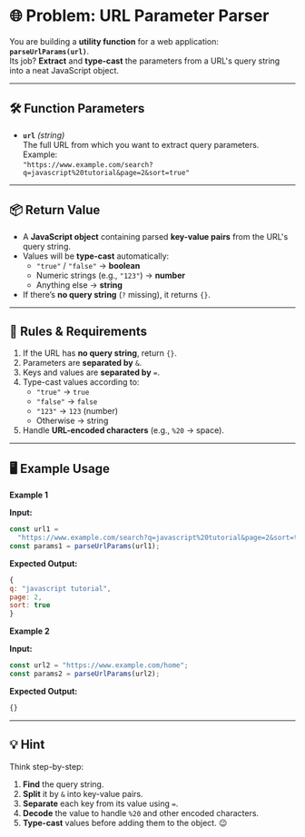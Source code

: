 # 🌐 Problem: URL Parameter Parser

You are building a **utility function** for a web application: **`parseUrlParams(url)`**.  
Its job? **Extract** and **type-cast** the parameters from a URL's query string into a neat JavaScript object.

---

## 🛠 Function Parameters

- **`url`** _(string)_  
  The full URL from which you want to extract query parameters.  
  Example:  
  `"https://www.example.com/search?q=javascript%20tutorial&page=2&sort=true"`

---

## 📦 Return Value

- A **JavaScript object** containing parsed **key-value pairs** from the URL's query string.
- Values will be **type-cast** automatically:
  - `"true"` / `"false"` → **boolean**
  - Numeric strings (e.g., `"123"`) → **number**
  - Anything else → **string**
- If there’s **no query string** (`?` missing), it returns `{}`.

---

## 📌 Rules & Requirements

1. If the URL has **no query string**, return `{}`.
2. Parameters are **separated by** `&`.
3. Keys and values are **separated by** `=`.
4. Type-cast values according to:
   - `"true"` → `true`
   - `"false"` → `false`
   - `"123"` → `123` (number)
   - Otherwise → string
5. Handle **URL-encoded characters** (e.g., `%20` → space).

---

## 🖥 Example Usage

**Example 1**

**Input:**

```javascript
const url1 =
  "https://www.example.com/search?q=javascript%20tutorial&page=2&sort=true";
const params1 = parseUrlParams(url1);
```

**Expected Output:**

```javascript
{
q: "javascript tutorial",
page: 2,
sort: true
}
```
**Example 2**

**Input:**

```javascript
const url2 = "https://www.example.com/home";
const params2 = parseUrlParams(url2);
```

**Expected Output:**

```javascript
{}

```

---

## 💡 Hint
Think step-by-step:  
1. **Find** the query string.  
2. **Split** it by `&` into key-value pairs.  
3. **Separate** each key from its value using `=`.  
4. **Decode** the value to handle `%20` and other encoded characters.  
5. **Type-cast** values before adding them to the object. 😉
